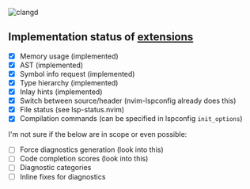 ![clangd](https://user-images.githubusercontent.com/36493671/152692205-837ec826-54d0-4257-9894-cc1a7ac8a114.svg)
## Implementation status of [extensions](https://clangd.llvm.org/extensions)
 - [x] Memory usage (implemented)
 - [x] AST (implemented)
 - [x] Symbol info request (implemented)
 - [x] Type hierarchy (implemented)
 - [x] Inlay hints (implemented)
 - [x] Switch between source/header (nvim-lspconfig already does this)
 - [x] File status (see lsp-status.nvim)
 - [x] Compilation commands (can be specified in lspconfig `init_options`)

 I'm not sure if the below are in scope or even possible:
 - [ ] Force diagnostics generation (look into this)
 - [ ] Code completion scores (look into this)
 - [ ] Diagnostic categories
 - [ ] Inline fixes for diagnostics
